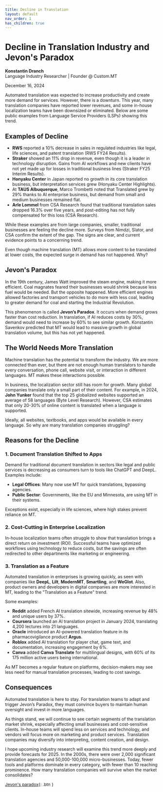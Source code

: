 ```yaml
---
title: Decline in Translation
layout: default
nav_order: 1
has_children: true
---
```


# Decline in Translation Industry and Jevon's Paradox  
**Konstantin Dranch**  
Language Industry Researcher | Founder @ Custom.MT  

December 16, 2024

Automated translation was expected to increase productivity and create more demand for services. However, there is a downturn. This year, many translation companies have reported lower revenues, and some in-house localization teams have been downsized or eliminated. Below are some public examples from Language Service Providers (LSPs) showing this trend.

## Examples of Decline

- **RWS** reported a 10% decrease in sales in regulated industries like legal, life sciences, and patent translation (RWS FY24 Results).
- **Straker** showed an 11% drop in revenue, even though it is a leader in technology disruption. Gains from AI workflows and new clients have not yet made up for losses in traditional business lines (Straker FY25 Interim Results).
- **Honyaku Center** in Japan reported no growth in its core translation business, but interpretation services grew (Honyaku Center Highlights).
- At **TAUS Albuquerque**, Marco Trombetti noted that Translated grew by 29% thanks to AI enterprise business, but demand from small and medium businesses remained flat.
- **Arle Lommel** from CSA Research found that traditional translation sales dropped 16.3% over five years, and post-editing has not fully compensated for this loss (CSA Research).

While these examples are from large companies, smaller, traditional businesses are feeling the decline more. Surveys from Nimdzi, Slator, and CSA confirm the extent of the gap. The signs are clear, and current evidence points to a concerning trend.

Even though machine translation (MT) allows more content to be translated at lower costs, the expected surge in demand has not happened. Why?

## Jevon's Paradox

In the 19th century, James Watt improved the steam engine, making it more efficient. Coal magnates feared their businesses would shrink because less fuel would be needed. But the opposite happened. More efficient engines allowed factories and transport vehicles to do more with less coal, leading to greater demand for coal and starting the Industrial Revolution.

This phenomenon is called **Jevon’s Paradox**. It occurs when demand grows faster than cost reduction. In translation, if AI reduces costs by 30%, demand would need to increase by 60% to see similar growth. Konstantin Savenkov predicted that MT would lead to massive growth in global translation volume, but this has not yet happened.

## The World Needs More Translation

Machine translation has the potential to transform the industry. We are more connected than ever, but there are not enough human translators to handle every conversation, phone call, website visit, or interaction in different languages. MT makes these interactions possible.

In business, the localization sector still has room for growth. Many global companies translate only a small part of their content. For example, in 2024, **John Yunker** found that the top 25 globalized websites supported an average of 58 languages (Byte Level Research). However, CSA estimates that only 20-30% of online content is translated when a language is supported.

Ideally, all websites, textbooks, and apps would be available in every language. So why are many translation companies struggling?

## Reasons for the Decline

### 1. Document Translation Shifted to Apps

Demand for traditional document translation in sectors like legal and public services is decreasing as consumers turn to tools like ChatGPT and DeepL. Examples include:

- **Legal Offices**: Many now use MT for quick translations, bypassing agencies.
- **Public Sector**: Governments, like the EU and Minnesota, are using MT in their systems.

Exceptions exist, especially in life sciences, where high stakes prevent reliance on MT.

### 2. Cost-Cutting in Enterprise Localization

In-house localization teams often struggle to show that translation brings a direct return on investment (ROI). Successful teams have optimized workflows using technology to reduce costs, but the savings are often redirected to other departments like marketing or engineering.

### 3. Translation as a Feature

Automated translation in enterprises is growing quickly, as seen with companies like **DeepL**, **Lilt**, **ModernMT**, **Smartling**, and **WeGlot**. Also, product owners and developers in digital companies are more interested in MT, leading to the "Translation as a Feature" trend.

Some examples:

- **Reddit** added French AI translation sitewide, increasing revenue by 48% and unique users by 37%.
- **Coursera** launched an AI translation project in January 2024, translating 4,200 lectures into 21 languages.
- **Oracle** introduced an AI-powered translation feature in its pharmacovigilance product **Argus**.
- **Roblox** added AI translation for player chat, game text, and documentation, increasing engagement by 6%.
- **Canva** added **Canva Translate** for multilingual designs, with 60% of its 175 million active users being international.

As MT becomes a regular feature on platforms, decision-makers may see less need for manual translation processes, leading to cost savings.

## Consequences

Automated translation is here to stay. For translation teams to adapt and trigger Jevon’s Paradox, they must convince buyers to maintain human oversight and invest in more languages.

As things stand, we will continue to see certain segments of the translation market shrink, especially affecting small businesses and cost-sensitive clients. In-house teams will spend less on services and technology, and vendors will focus more on marketing and product services. Translation companies may diversify into interpreting, content creation, and design.

I hope upcoming industry research will examine this trend more deeply and provide forecasts for 2025. In the 2000s, there were over 2,000 significant translation agencies and 50,000-100,000 micro-businesses. Today, fewer tools and platforms dominate in every category, with fewer than 10 reaching prominence. How many translation companies will survive when the market consolidates?

[Jevon's paradox](https://en.wikipedia.org/wiki/Jevons_paradox){: .btn }

